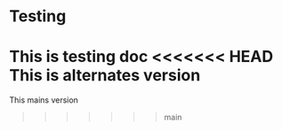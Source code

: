 # Testing

This is testing doc
<<<<<<< HEAD
This is alternates version
=======
This mains version
>>>>>>> main
